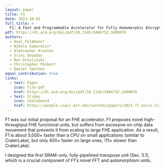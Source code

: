 ```yaml
---
layout: paper
title: F1
date: 2021-10-01
full_title: >
  F1: A Fast and Programmable Accelerator for Fully Homomorphic Encryption
pdf: https://dl.acm.org/doi/pdf/10.1145/3466752.3480070
authors:
  - Axel Feldmann*
  - Nikola Samardzic*
  - Aleksandar Krastev
  - Srini Devadas
  - Ron Dreslinski
  - Christopher Peikert
  - Daniel Sanchez
equal_contribution: true
links:
  - text: Paper
    icon: file-pdf
    href: https://dl.acm.org/doi/pdf/10.1145/3466752.3480070
  - text: Slides
    icon: chalkboard
    href: https://people.csail.mit.edu/sanchez/papers/2021.f1.micro.slides.pdf
---
```

F1 was our initial proposal for an FHE accelerator.
F1 proposes novel high-throughput FHE functional units, but suffers from
excessive on-chip data movement that prevents it from scaling to large FHE
application.
As a result, F1 is about 5,000× faster than a CPU on small applications (similar
to CraterLake), but only 400× faster on large ones, (11× slower than CraterLake).

I designed the first SRAM-only, fully-pipelined transpose unit (Sec. 5.1), which
is a crucial component of F1's novel FFT and automorphism units.

